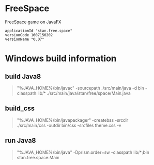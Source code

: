 # FreeSpace
FreeSpace game on JavaFX

    applicationId "stan.free.space"
    versionCode 1607150202
    versionName "0.07"

# Windows build information
## build Java8
> "%JAVA_HOME%/bin/javac" -sourcepath ./src/main/java -d bin -classpath lib/* ./src/main/java/stan/free/space/Main.java

## build_css
> "%JAVA_HOME%/bin/javapackager" -createbss -srcdir ./src/main/css -outdir bin/css -srcfiles theme.css -v

## run Java8
> "%JAVA_HOME%/bin/java" -Dprism.order=sw -classpath lib/*;bin stan.free.space.Main
